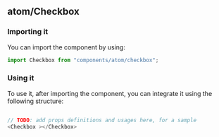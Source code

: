 ## atom/Checkbox

<!-- TODO: add a description here! -->

### Importing it

You can import the component by using:

```js
import Checkbox from "components/atom/checkbox";
```

### Using it

To use it, after importing the component, you can integrate it using the following structure:

```js

// TODO: add props definitions and usages here, for a sample
<Checkbox ></Checkbox>

```
